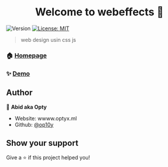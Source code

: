 <h1 align="center">Welcome to webeffects 👋</h1>
<p>
  <img alt="Version" src="https://img.shields.io/badge/version-v22-blue.svg?cacheSeconds=2592000" />
  <a href="#" target="_blank">
    <img alt="License: MIT" src="https://img.shields.io/badge/License-MIT-yellow.svg" />
  </a>
</p>

> web design usin css js

### 🏠 [Homepage](https://op10y.github.io/profile-card)

### ✨ [Demo](https://op10y.github.io/profile-card)

## Author

👤 **Abid aka Opty**

* Website: wwww.optyx.ml
* Github: [@op10y](https://github.com/profile-card)

## Show your support

Give a ⭐️ if this project helped you!

